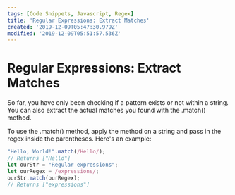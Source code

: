 ```yaml
---
tags: [Code Snippets, Javascript, Regex]
title: 'Regular Expressions: Extract Matches'
created: '2019-12-09T05:47:30.979Z'
modified: '2019-12-09T05:51:57.536Z'
---
```


Regular Expressions: Extract Matches
====================================

So far, you have only been checking if a pattern exists or not within a string. You can also extract the actual matches you found with the .match() method.

To use the .match() method, apply the method on a string and pass in the regex inside the parentheses. Here's an example:
``` javascript
"Hello, World!".match(/Hello/);
// Returns ["Hello"]
let ourStr = "Regular expressions";
let ourRegex = /expressions/;
ourStr.match(ourRegex);
// Returns ["expressions"]

```
